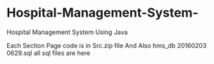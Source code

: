 # Hospital-Management-System-
Hospital Management System Using Java

Each Section Page code is in Src.zip file
And Also hms_db 20160203 0629.sql all sql files are here 

